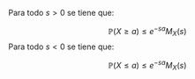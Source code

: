 
Para todo $s>0$ se tiene que: 

$$\mathbb{P}(X\geq a)\leq e^{-sa}M_X(s)$$ 
Para todo $s<0$ se tiene que: 

$$\mathbb{P}(X\leq a)\leq e^{-sa}M_X(s)$$ 